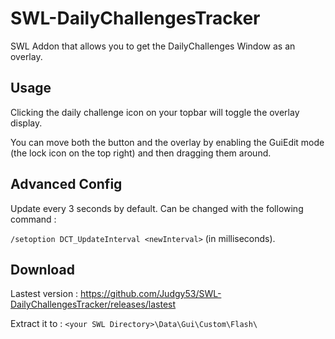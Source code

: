 # SWL-DailyChallengesTracker
SWL Addon that allows you to get the DailyChallenges Window as an overlay.

## Usage
Clicking the daily challenge icon on your topbar will toggle the overlay display.

You can move both the button and the overlay by enabling the GuiEdit mode (the lock icon on the top right) and then dragging them around.

## Advanced Config
Update every 3 seconds by default. Can be changed with the following command :

`/setoption DCT_UpdateInterval <newInterval>` (in milliseconds).

## Download
Lastest version : https://github.com/Judgy53/SWL-DailyChallengesTracker/releases/lastest

Extract it to : `<your SWL Directory>\Data\Gui\Custom\Flash\`
